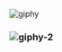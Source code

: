 
![giphy](https://github.com/pyphystuff/pyphystuff/assets/43761612/33212df4-56a6-4552-9391-416b8737b803)

### ![giphy-2](https://github.com/pyphystuff/pyphystuff/assets/43761612/d6cbdfa3-0744-461a-928e-5308f1c2a3a1)


<!--
**pyphystuff/pyphystuff** is a ✨ _special_ ✨ repository because its `README.md` (this file) appears on your GitHub profile.

Here are some ideas to get you started:

- 🔭 I’m currently working on ...
- 🌱 I’m currently learning ...![giphy](https://github.com/pyphystuff/pyphystuff/assets/43761612/b66993e0-231f-4f3d-85b1-f8c74ac3c933)

- 👯 I’m looking to collaborate on ...
- 🤔 I’m looking for help with ...
- 💬 Ask me about ...
- 📫 How to reach me: ...
- 😄 Pronouns: ...
- ⚡ Fun fact: ...
-->
